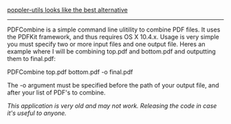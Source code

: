 [poppler-utils looks like the best alternative](https://www.mankier.com/package/poppler-utils)

---

PDFCombine is a simple command line ulitility to combine PDF files.
It uses the PDFKit framework, and thus requires OS X 10.4.x.
Usage is very simple you must specify two or more input files and one output file. Heres an example where I will be combining top.pdf and bottom.pdf and outputting them to final.pdf:

PDFCombine top.pdf bottom.pdf -o final.pdf

The -o argument must be specified before the path of your output file, and after your list of PDF's to combine.

*This application is very old and may not work. Releasing the code in case it's useful to anyone.*
